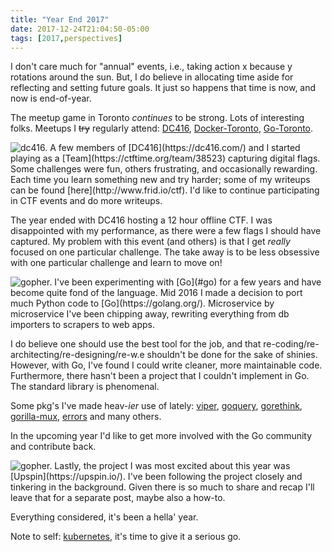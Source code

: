 ```yaml
---
title: "Year End 2017"
date: 2017-12-24T21:04:50-05:00
tags: [2017,perspectives]
---
```


I don't care much for "annual" events, i.e., taking action x because y rotations around the sun. But, I do believe in allocating time aside for reflecting and setting future goals. It just so happens that time is now, and now is end-of-year.

The meetup game in Toronto _continues_ to be strong. Lots of interesting folks. Meetups I ~~try~~ regularly attend: [DC416](https://www.meetup.com/DEFCON416), [Docker-Toronto](https://www.meetup.com/Docker-Toronto/), [Go-Toronto](https://www.meetup.com/go-toronto/).

<img src="/img/dc416_logo.png" alt="dc416."/>
A few members of [DC416](https://dc416.com/) and I started playing as a [Team](https://ctftime.org/team/38523) capturing digital flags. Some challenges were fun, others frustrating, and occasionally rewarding. Each time you learn something new and try harder; some of my writeups can be found [here](http://www.frid.io/ctf). I'd like to continue participating in CTF events and do more writeups.

The year ended with DC416 hosting a 12 hour offline CTF. I was disappointed with my performance, as there were a few flags I should have captured. My problem with this event (and others) is that I get _really_ focused on one particular challenge. The take away is to be less obsessive with one particular challenge and learn to move on!

<img src="/img/gopher_sketch1.png" alt="gopher."/>
I've been experimenting with [Go](#go) for a few years and have become quite fond of the language. Mid 2016 I made a decision to port much Python code to [Go](https://golang.org/). Microservice by microservice I've been chipping away, rewriting everything from db importers to scrapers to web apps.

I do believe one should use the best tool for the job, and that re-coding/re-architecting/re-designing/re-w.e shouldn't be done for the sake of shinies. However, with Go, I've found I could write cleaner, more maintainable code. Furthermore, there hasn't been a project that I couldn't implement in Go. The standard library is phenomenal.

Some pkg's I've made heav-_ier_ use of lately: [viper](https://github.com/spf13/viper), [goquery](https://github.com/PuerkitoBio/goquery), [gorethink](https://github.com/GoRethink/gorethink), [gorilla-mux](https://github.com/gorilla/mux), [errors](https://github.com/pkg/errors) and many others.

In the upcoming year I'd like to get more involved with the Go community and contribute back.

<img src="/img/augie.jpg" alt="gopher."/>
Lastly, the project I was most excited about this year was [Upspin](https://upspin.io/). I've been following the project closely and tinkering in the background. Given there is so much to share and recap I'll leave that for a separate post, maybe also a how-to.

Everything considered, it's been a hella' year.

Note to self: [kubernetes](https://kubernetes.io/), it's time to give it a serious go.